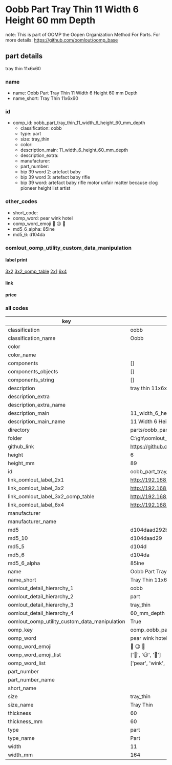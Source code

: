 # Oobb Part Tray Thin 11 Width 6 Height 60 mm Depth  

note: This is part of OOMP the Oopen Organization Method For Parts. For more details: https://github.com/oomlout/oomp_base

##  part details
  



tray thin 11x6x60



### name
* name: Oobb Part Tray Thin 11 Width 6 Height 60 mm Depth
* name_short: Tray Thin 11x6x60 
### id
* oomp_id: oobb_part_tray_thin_11_width_6_height_60_mm_depth
  * classification: oobb
  * type: part
  * size: tray_thin
  * color: 
  * description_main: 11_width_6_height_60_mm_depth
  * description_extra: 
  * manufacturer: 
  * part_number: 
  * bip 39 word 2: artefact baby
  * bip 39 word 3: artefact baby rifle
  * bip 39 word: artefact baby rifle motor unfair matter because clog pioneer height list artist

### other_codes
* short_code: 
* oomp_word: pear wink hotel
* oomp_word_emoji :pear: :wink: :hotel:
* md5_6_alpha: 85lne
* md5_6: d104da






### oomlout_oomp_utility_custom_data_manipulation
#### label print
[3x2](http://192.168.1.245:1112/?label=oomp%2085lne)
[3x2_oomp_table](http://192.168.1.108:1112/?label=oomp%2085lne)
[2x1](http://192.168.1.242:1112/?label=oomp%2085lne)
[6x4](http://192.168.1.55:1112/?label=oomp%2085lne)    

#### link

                              

#### price







### all codes 
| key | value |  
| --- | --- |  
| classification | oobb |  
| classification_name | Oobb |  
| color |  |  
| color_name |  |  
| components | [] |  
| components_objects | [] |  
| components_string | [] |  
| description | tray thin 11x6x60 |  
| description_extra |  |  
| description_extra_name |  |  
| description_main | 11_width_6_height_60_mm_depth |  
| description_main_name | 11 Width 6 Height 60 mm Depth |  
| directory | parts/oobb_part_tray_thin_11_width_6_height_60_mm_depth |  
| folder | C:\gh\oomlout_oobb_version_4_generated_parts\parts\oobb_part_tray_thin_11_width_6_height_60_mm_depth |  
| github_link | https://github.com/oomlout/oomlout_oomp_part_src/tree/main/parts/oobb_part_tray_thin_11_width_6_height_60_mm_depth |  
| height | 6 |  
| height_mm | 89 |  
| id | oobb_part_tray_thin_11_width_6_height_60_mm_depth |  
| link_oomlout_label_2x1 | http://192.168.1.242:1112/?label=oomp%2085lne |  
| link_oomlout_label_3x2 | http://192.168.1.245:1112/?label=oomp%2085lne |  
| link_oomlout_label_3x2_oomp_table | http://192.168.1.108:1112/?label=oomp%2085lne |  
| link_oomlout_label_6x4 | http://192.168.1.55:1112/?label=oomp%2085lne |  
| manufacturer |  |  
| manufacturer_name |  |  
| md5 | d104daad292b827a2576890773444067 |  
| md5_10 | d104daad29 |  
| md5_5 | d104d |  
| md5_6 | d104da |  
| md5_6_alpha | 85lne |  
| name | Oobb Part Tray Thin 11 Width 6 Height 60 mm Depth |  
| name_short | Tray Thin 11x6x60  |  
| oomlout_detail_hierarchy_1 | oobb |  
| oomlout_detail_hierarchy_2 | part |  
| oomlout_detail_hierarchy_3 | tray_thin |  
| oomlout_detail_hierarchy_4 | 60_mm_depth |  
| oomlout_oomp_utility_custom_data_manipulation | True |  
| oomp_key | oomp_oobb_part_tray_thin_11_width_6_height_60_mm_depth |  
| oomp_word | pear wink hotel |  
| oomp_word_emoji | :pear: :wink: :hotel: |  
| oomp_word_emoji_list | [':pear:', ':wink:', ':hotel:'] |  
| oomp_word_list | ['pear', 'wink', 'hotel'] |  
| part_number |  |  
| part_number_name |  |  
| short_name |  |  
| size | tray_thin |  
| size_name | Tray Thin |  
| thickness | 60 |  
| thickness_mm | 60 |  
| type | part |  
| type_name | Part |  
| width | 11 |  
| width_mm | 164 |  
